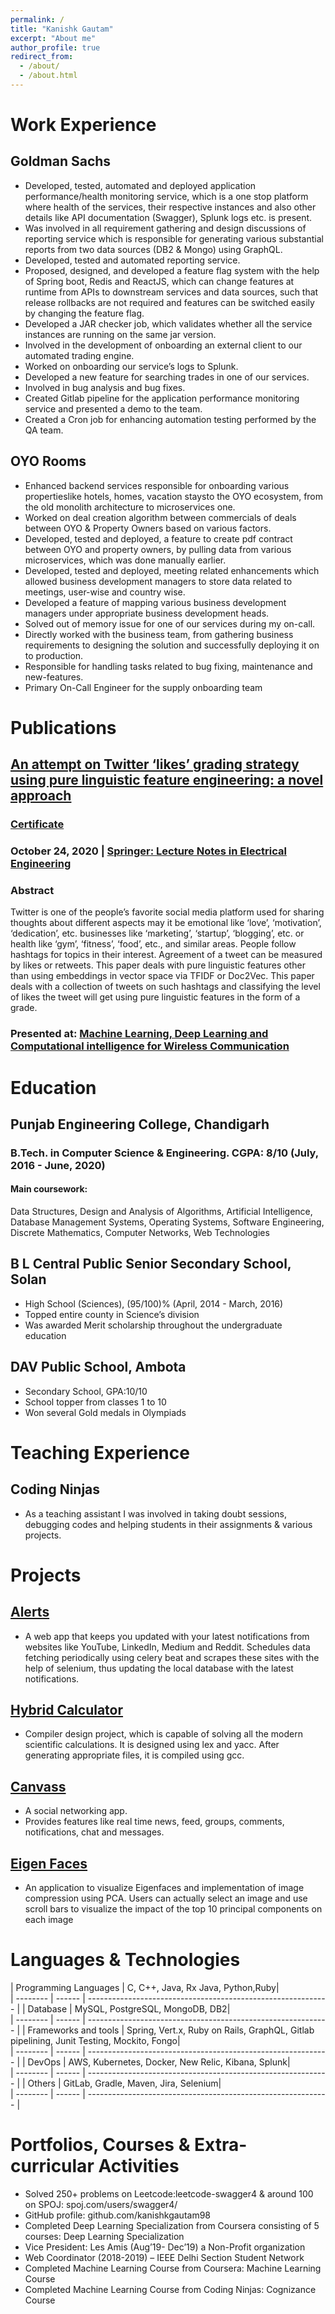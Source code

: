 ```yaml
---
permalink: /
title: "Kanishk Gautam"
excerpt: "About me"
author_profile: true
redirect_from: 
  - /about/
  - /about.html
---
```

Work Experience
===

## Goldman Sachs
* Developed, tested, automated and deployed application performance/health monitoring service, which is a
one stop platform where health of the services, their respective instances and also other details like API
documentation (Swagger), Splunk logs etc. is present.
* Was involved in all requirement gathering and design discussions of reporting service which is responsible
for generating various substantial reports from two data sources (DB2 & Mongo) using GraphQL.
*  Developed, tested and automated reporting service.
*  Proposed, designed, and developed a feature flag system with the help of Spring boot, Redis and ReactJS,
which can change features at runtime from APIs to downstream services and data sources, such that
release rollbacks are not required and features can be switched easily by changing the feature flag.
* Developed a JAR checker job, which validates whether all the service instances are running on the same jar
version.
* Involved in the development of onboarding an external client to our automated trading engine.
* Worked on onboarding our service’s logs to Splunk.
* Developed a new feature for searching trades in one of our services.
* Involved in bug analysis and bug fixes.
* Created Gitlab pipeline for the application performance monitoring service and presented a demo to the
team.
* Created a Cron job for enhancing automation testing performed by the QA team.

OYO Rooms
-----

* Enhanced backend services responsible for onboarding various propertieslike hotels, homes, vacation
staysto the OYO ecosystem, from the old monolith architecture to microservices one.
* Worked on deal creation algorithm between commercials of deals between OYO & Property Owners based
on various factors.
* Developed, tested and deployed, a feature to create pdf contract between OYO and property owners, by
pulling data from various microservices, which was done manually earlier.
* Developed, tested and deployed, meeting related enhancements which allowed business development
managers to store data related to meetings, user-wise and country wise.
* Developed a feature of mapping various business development managers under appropriate business
development heads.
* Solved out of memory issue for one of our services during my on-call.
* Directly worked with the business team, from gathering business requirements to designing the
solution and successfully deploying it on to production.
* Responsible for handling tasks related to bug fixing, maintenance and new-features.
* Primary On-Call Engineer for the supply onboarding team

Publications
======
## [An attempt on Twitter ‘likes’ grading strategy using pure linguistic feature engineering: a novel approach](https://drive.google.com/file/d/1Me_9zAYCTjH_8zrEM9UQvpjonlyonhsx/view?usp=sharing)
### [Certificate](https://drive.google.com/file/d/1m7r32CGqTTeyXLx7IYL7xfPUj_C3deIE/view?usp=sharing)
### October 24, 2020 | [Springer: Lecture Notes in Electrical Engineering](https://www.springer.com/series/7818)
### Abstract
Twitter is one of the people’s favorite social media platform used for sharing thoughts about different aspects may it
 be emotional like ‘love’, ‘motivation’, ‘dedication’, etc. businesses like ‘marketing’, ‘startup’, ‘blogging’, etc. or health
 like ‘gym’, ‘fitness’, ‘food’, etc., and similar areas. People follow hashtags for topics in their interest. Agreement of a 
tweet can be measured by likes or retweets. This paper deals with pure linguistic features other than using 
embeddings in vector space via TFIDF or Doc2Vec. This paper deals with a collection of tweets on such hashtags and 
classifying the level of likes the tweet will get using pure linguistic features in the form of a grade.

### Presented at: [Machine Learning, Deep Learning and Computational intelligence for Wireless Communication](https://mdcwc2020.yolasite.com/)

Education
=====
## Punjab Engineering College, Chandigarh

###	B.Tech. in Computer Science & Engineering. CGPA: 8/10 (July, 2016 - June, 2020)
#### Main coursework:
Data Structures, Design and Analysis of Algorithms, Artificial Intelligence, Database Management Systems, Operating Systems, Software Engineering, Discrete Mathematics, Computer Networks, Web Technologies

B L Central Public Senior Secondary School, Solan
----
*	High School (Sciences), (95/100)%   (April, 2014 - March, 2016) 
*	Topped entire county in Science’s division
*	Was awarded Merit scholarship throughout the undergraduate education

DAV Public School, Ambota
-----
*	Secondary School, GPA:10/10
*	School topper from classes 1 to 10
* Won several Gold medals in Olympiads


Teaching Experience
===
## Coding Ninjas
*	As a teaching assistant I was involved in taking doubt sessions, debugging codes and helping students in their assignments & various projects.

Projects
=====
## [Alerts](https://github.com/kanishkgautam98/Alerts)
* A web app that keeps you updated with your latest notifications from websites like YouTube, LinkedIn, Medium and Reddit. Schedules data fetching periodically using celery beat and scrapes these sites with the help of selenium, thus updating the local database with the latest notifications.

[Hybrid Calculator](https://github.com/kanishkgautam98/HybridCalculator)
----
* Compiler design project, which is capable of solving all the modern scientific calculations. It is designed using lex and yacc. After generating appropriate files, it is compiled using gcc.

[Canvass](https://github.com/kanishkgautam98/Canvass)
----
* A social networking app.
*	Provides features like real time news, feed, groups, comments, notifications, chat and messages.

[Eigen Faces](https://github.com/kanishkgautam98/EigenFaces)
---
* An application to visualize Eigenfaces and implementation of image compression using PCA. Users can actually select an image and use scroll bars to visualize the impact of the top 10 principal components on each image

Languages & Technologies
=====

| Programming Languages     | C, C++, Java, Rx Java, Python,Ruby|                                                          
| --------         | ------ | ------------------------------------------------------------ |
| Database      | MySQL, PostgreSQL, MongoDB, DB2|                                                          
| --------         | ------ | ------------------------------------------------------------ |
|	Frameworks and tools      | Spring, Vert.x, Ruby on Rails, GraphQL, Gitlab pipelining, Junit Testing, Mockito, Fongo|                                                          
| --------         | ------ | ------------------------------------------------------------ |
|	DevOps       | AWS, Kubernetes, Docker, New Relic, Kibana, Splunk|                                                          
| --------         | ------ | ------------------------------------------------------------ |
|	Others        | GitLab, Gradle, Maven, Jira, Selenium|                                                          
| --------         | ------ | ------------------------------------------------------------ |

Portfolios, Courses & Extra-curricular Activities
=====
*	Solved 250+ problems on Leetcode:leetcode-swagger4 & around 100 on SPOJ: spoj.com/users/swagger4/
*	GitHub profile: github.com/kanishkgautam98
*	Completed Deep Learning Specialization from Coursera consisting of 5 courses: Deep Learning Specialization
*	Vice President: Les Amis (Aug’19- Dec’19) a Non-Profit organization
* Web Coordinator (2018-2019) – IEEE Delhi Section Student Network
*	Completed Machine Learning Course from Coursera: Machine Learning Course
*	Completed Machine Learning Course from Coding Ninjas: Cognizance Course

